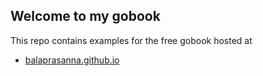 ## Welcome to my gobook

This repo contains examples for the free gobook hosted at 
- [balaprasanna.github.io](http://balaprasanna.github.io)
